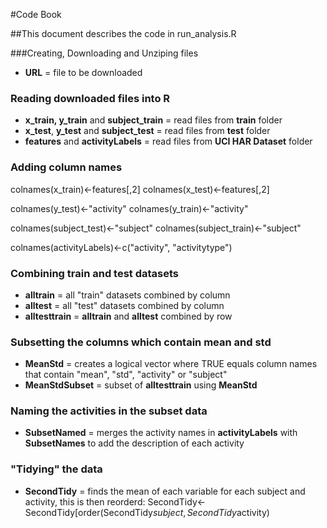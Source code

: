 #Code Book

##This document describes the code in run_analysis.R

###Creating, Downloading and Unziping files
- **URL** = file to be downloaded

### Reading downloaded files into R
- **x_train, y_train** and **subject_train** = read files from **train** folder 
- **x_test**, **y_test** and **subject_test** = read files from **test** folder
- **features** and **activityLabels** = read files from **UCI HAR Dataset** folder

### Adding column names 
  colnames(x_train)<-features[,2]
  colnames(x_test)<-features[,2]
  
  colnames(y_test)<-"activity"
  colnames(y_train)<-"activity"
  
  colnames(subject_test)<-"subject"
  colnames(subject_train)<-"subject"
  
  colnames(activityLabels)<-c("activity", "activitytype")
 
### Combining train and test datasets
- **alltrain** = all "train" datasets combined by column 
- **alltest** = all "test" datasets combined by column
- **alltesttrain** = **alltrain** and **alltest** combined by row

### Subsetting the columns which contain mean and std
- **MeanStd** = creates a logical vector where TRUE equals column names that contain "mean", "std", "activity" or "subject"
- **MeanStdSubset** = subset of **alltesttrain** using **MeanStd**

### Naming the activities in the subset data
- **SubsetNamed** = merges the activity names in **activityLabels** with **SubsetNames** to add the description of each activity 

### "Tidying" the data
- **SecondTidy** = finds the mean of each variable for each subject and activity, this is then reorderd: SecondTidy<-SecondTidy[order(SecondTidy$subject, SecondTidy$activity)
